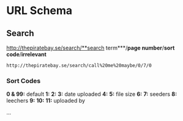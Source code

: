 
# URL Schema

## Search

http://thepiratebay.se/search/**search term***/**page number**/**sort code**/**irrelevant**

```
http://thepiratebay.se/search/call%20me%20maybe/0/7/0
```

### Sort Codes

**0 & 99:** default
**1:** 
**2:** 
**3:** date uploaded
**4:** 
**5:** file size
**6:** 
**7:** seeders
**8:** leechers
**9:** 
**10:** 
**11:** uploaded by

...
